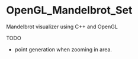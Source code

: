 # OpenGL_Mandelbrot_Set

Mandelbrot visualizer using C++ and OpenGL

TODO
- point generation when zooming in area.
